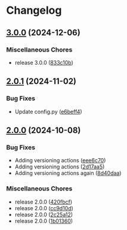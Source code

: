 # Changelog

## [3.0.0](https://github.com/ttarhan/pixel-audio-visualizer/compare/v2.0.1...v3.0.0) (2024-12-06)


### Miscellaneous Chores

* release 3.0.0 ([833c10b](https://github.com/ttarhan/pixel-audio-visualizer/commit/833c10bd9c7b0590cdb881c5441969ee3624daa4))

## [2.0.1](https://github.com/ttarhan/pixel-audio-visualizer/compare/v2.0.0...v2.0.1) (2024-11-02)


### Bug Fixes

* Update config.py ([e6beff4](https://github.com/ttarhan/pixel-audio-visualizer/commit/e6beff4cd8fc0c1befa9ab19dda44224b818b419))

## [2.0.0](https://github.com/ttarhan/pixel-audio-visualizer/compare/v1.0.12...v2.0.0) (2024-10-08)


### Bug Fixes

* Adding versioning actions ([eee6c70](https://github.com/ttarhan/pixel-audio-visualizer/commit/eee6c70c8c2a7131aeb21fdf8a294f08cad3dba1))
* Adding versioning actions ([2d17aa5](https://github.com/ttarhan/pixel-audio-visualizer/commit/2d17aa5ebe0fa14adf93ea202f5e14b07d679ab6))
* Adding versioning actions again ([8d40daa](https://github.com/ttarhan/pixel-audio-visualizer/commit/8d40daa16c09405aa00fd0c045432f14a30b62b6))


### Miscellaneous Chores

* release 2.0.0 ([420fbcf](https://github.com/ttarhan/pixel-audio-visualizer/commit/420fbcfd140ee72ae948dfd30d18a2e5990e2bd5))
* release 2.0.0 ([cc9d10d](https://github.com/ttarhan/pixel-audio-visualizer/commit/cc9d10d6a84d0876348fdc1fa2a7c3a1c6545e06))
* release 2.0.0 ([2c25a12](https://github.com/ttarhan/pixel-audio-visualizer/commit/2c25a1203ce62b2fdd47472662e12441e361112a))
* release 2.0.0 ([1b01360](https://github.com/ttarhan/pixel-audio-visualizer/commit/1b013606afb67afc5d50df699499f6d7ca5d5edb))
